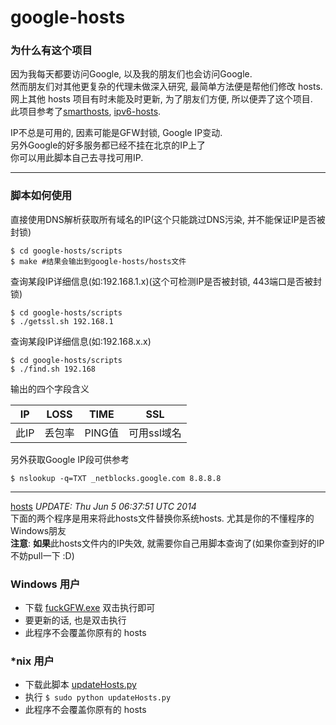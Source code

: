 google-hosts
============

### 为什么有这个项目

因为我每天都要访问Google, 以及我的朋友们也会访问Google.<br/>
然而朋友们对其他更复杂的代理未做深入研究, 最简单方法便是帮他们修改 hosts.<br/>
网上其他 hosts 项目有时未能及时更新, 为了朋友们方便, 所以便弄了这个项目.<br/>
此项目参考了[smarthosts][smarthosts], [ipv6-hosts][ipv6-hosts].<br/>

IP不总是可用的, 因素可能是GFW封锁, Google IP变动.<br/>
另外Google的好多服务都已经不挂在北京的IP上了<br/>
你可以用此脚本自己去寻找可用IP.

***

### 脚本如何使用

直接使用DNS解析获取所有域名的IP(这个只能跳过DNS污染, 并不能保证IP是否被封锁)

```
$ cd google-hosts/scripts
$ make #结果会输出到google-hosts/hosts文件
```

查询某段IP详细信息(如:192.168.1.x)(这个可检测IP是否被封锁, 443端口是否被封锁)

```
$ cd google-hosts/scripts
$ ./getssl.sh 192.168.1
```

查询某段IP详细信息(如:192.168.x.x)

```
$ cd google-hosts/scripts
$ ./find.sh 192.168
```

输出的四个字段含义

| IP | LOSS | TIME | SSL |
| --- | --- | --- | --- |
| 此IP | 丢包率| PING值 | 可用ssl域名 |

另外获取Google IP段可供参考

```
$ nslookup -q=TXT _netblocks.google.com 8.8.8.8
```

***

[hosts][hosts] *UPDATE: Thu Jun 5 06:37:51 UTC 2014* <br/>
下面的两个程序是用来将此hosts文件替换你系统hosts. 尤其是你的不懂程序的Windows朋友<br/>
**注意**: **如果**此hosts文件内的IP失效, 就需要你自己用脚本查询了(如果你查到好的IP不妨pull一下 :D)<br/>

### Windows 用户

* 下载 [fuckGFW.exe][fuckGFW.exe] 双击执行即可
* 要更新的话, 也是双击执行
* 此程序不会覆盖你原有的 hosts

### *nix 用户

* 下载此脚本 [updateHosts.py][updateHosts.py]
* 执行 `$ sudo python updateHosts.py`
* 此程序不会覆盖你原有的 hosts

[hosts]: http://tx.txthinking.com/hosts
[fuckGFW.exe]: http://tx.txthinking.com/fuckGFW.exe
[smarthosts]: https://code.google.com/p/smarthosts/
[ipv6-hosts]: https://code.google.com/p/ipv6-hosts/
[updateHosts.py]: https://github.com/txthinking/google-hosts/tree/master/scripts/updateHosts.py
